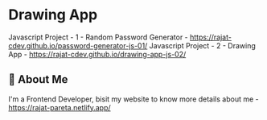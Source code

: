 
# Drawing App

Javascript Project - 1 - Random Password Generator - https://rajat-cdev.github.io/password-generator-js-01/
Javascript Project - 2 - Drawing App - https://rajat-cdev.github.io/drawing-app-js-02/




## 🚀 About Me
I'm a Frontend Developer, bisit my website to know more details about me - https://rajat-pareta.netlify.app/



